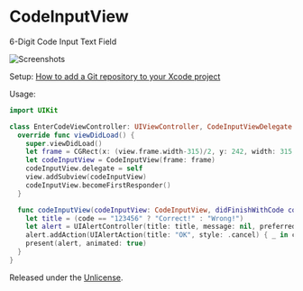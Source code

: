 # CodeInputView

6-Digit Code Input Text Field

![Screenshots][1]

Setup: [How to add a Git repository to your Xcode project][2]

Usage:

```swift
import UIKit

class EnterCodeViewController: UIViewController, CodeInputViewDelegate {
  override func viewDidLoad() {
    super.viewDidLoad()
    let frame = CGRect(x: (view.frame.width-315)/2, y: 242, width: 315, height: 60)
    let codeInputView = CodeInputView(frame: frame)
    codeInputView.delegate = self
    view.addSubview(codeInputView)
    codeInputView.becomeFirstResponder()
  }

  func codeInputView(codeInputView: CodeInputView, didFinishWithCode code: String) {
    let title = (code == "123456" ? "Correct!" : "Wrong!")
    let alert = UIAlertController(title: title, message: nil, preferredStyle: .alert)
    alert.addAction(UIAlertAction(title: "OK", style: .cancel) { _ in codeInputView.clear() })
    present(alert, animated: true)
  }
}
```

Released under the [Unlicense][3].


  [1]: Screenshots.gif
  [2]: https://github.com/acani/Libraries
  [3]: http://unlicense.org
